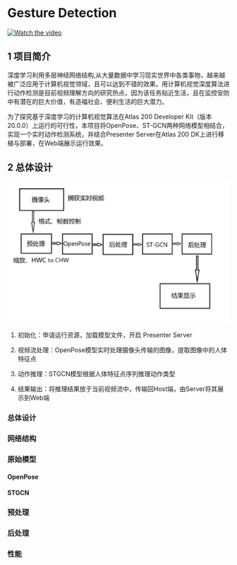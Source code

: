 # Gesture Detection

[![Watch the video](https://tva1.sinaimg.cn/large/008i3skNly1gqws7ky5w6j31ss0u0npd.jpg)](./figures/present.mp4)



## 1 项目简介

深度学习利用多层神经网络结构,从大量数据中学习现实世界中各类事物，越来越被广泛应用于计算机视觉领域，且可以达到不错的效果。用计算机视觉深度算法进行动作检测是目前视频理解方向的研究热点，因为该任务贴近生活，且在监控安防中有潜在的巨大价值，有造福社会、便利生活的巨大潜力。

为了探究基于深度学习的计算机视觉算法在Atlas 200 Developer Kit（版本20.0.0）上运行的可行性，本项目将OpenPose、ST-GCN两种网络模型相结合，实现一个实时动作检测系统，并结合Presenter Server在Atlas 200 DK上进行移植与部署，在Web端展示运行效果。



## 2 总体设计

<img src="figures/layout.png" alt="image-20210102185120263" style="zoom:67%;" />

1. 初始化：申请运行资源，加载模型文件，开启 Presenter Server

2. 视频流处理：OpenPose模型实时处理摄像头传输的图像，提取图像中的人体特征点

3. 动作推理：STGCN模型根据人体特征点序列推理动作类型

4. 结果输出：将推理结果放于当前视频流中，传输回Host端，由Server将其展示到Web端



### 总体设计

### 网络结构

### 原始模型
#### OpenPose
#### STGCN

### 预处理
### 后处理
### 性能

